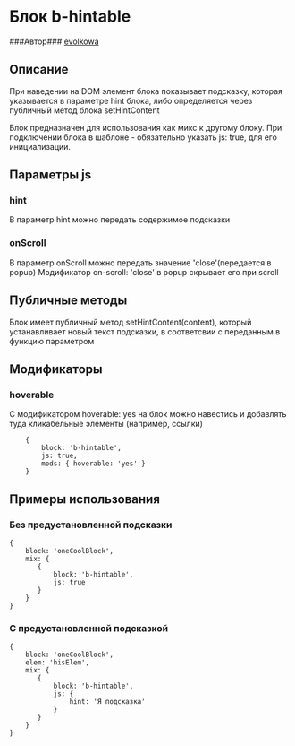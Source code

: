 # Блок b-hintable

###Автор###
[evolkowa](https://staff.yandex-team.ru/evolkowa)

## Описание
При наведении на DOM элемент блока показывает подсказку, которая указывается в параметре hint блока,
либо определяется через публичный метод блока setHintContent

Блок предназначен для использования как микс к другому блоку.
При подключении блока в шаблоне - обязательно указать js: true, для его инициализации.

## Параметры js

### hint
В параметр hint можно передать содержимое подсказки

### onScroll
В параметр onScroll можно передать значение 'close'(передается в popup)
Модификатор on-scroll: 'close' в popup скрывает его при scroll

## Публичные методы

Блок имеет публичный метод setHintContent(content), который устанавливает новый текст подсказки,
в соответсвии с переданным в функцию параметром

## Модификаторы

### hoverable
С модификатором hoverable: yes на блок можно навестись и добавлять туда кликабельные элементы (например, ссылки)
```
    {
        block: 'b-hintable',
        js: true,
        mods: { hoverable: 'yes' }
    }
```

## Примеры использования

### Без предустановленной подсказки
```
{
    block: 'oneCoolBlock',
    mix: {
       {
           block: 'b-hintable',
           js: true
       }
    }
}
```

### С предустановленной подсказкой
```
{
    block: 'oneCoolBlock',
    elem: 'hisElem',
    mix: {
       {
           block: 'b-hintable',
           js: {
               hint: 'Я подсказка'
           }
       }
    }
}
```
